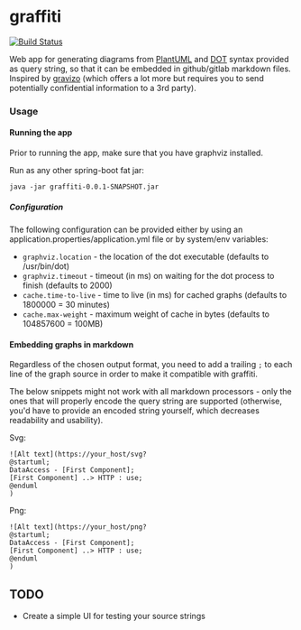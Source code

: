 graffiti
========

[![Build Status](https://travis-ci.org/weeniearms/graffiti.svg?branch=master)](https://travis-ci.org/weeniearms/graffiti)

Web app for generating diagrams from [PlantUML](http://plantuml.sourceforge.net) and [DOT](https://en.wikipedia.org/wiki/DOT_(graph_description_language)) syntax provided as query string, so that it can be embedded in github/gitlab markdown files. Inspired by [gravizo](http://gravizo.com/) (which offers a lot more but requires you to send potentially confidential information to a 3rd party).

### Usage

#### Running the app

Prior to running the app, make sure that you have graphviz installed.

Run as any other spring-boot fat jar:
```
java -jar graffiti-0.0.1-SNAPSHOT.jar
```

##### Configuration

The following configuration can be provided either by using an application.properties/application.yml file or by system/env variables:
- `graphviz.location` - the location of the dot executable (defaults to /usr/bin/dot)
- `graphviz.timeout` - timeout (in ms) on waiting for the dot process to finish (defaults to 2000)
- `cache.time-to-live` - time to live (in ms) for cached graphs (defaults to 1800000 = 30 minutes)
- `cache.max-weight` - maximum weight of cache in bytes (defaults to 104857600 = 100MB)

#### Embedding graphs in markdown

Regardless of the chosen output format, you need to add a trailing `;` to each line of the graph source in order to make it compatible with graffiti.

The below snippets might not work with all markdown processors - only the ones that will properly encode the query string are supported (otherwise, you'd have to provide an encoded string yourself, which decreases readability and usability).

Svg:
```
![Alt text](https://your_host/svg?
@startuml;
DataAccess - [First Component];
[First Component] ..> HTTP : use;
@enduml
)
```

Png:
```
![Alt text](https://your_host/png?
@startuml;
DataAccess - [First Component];
[First Component] ..> HTTP : use;
@enduml
)
```

## TODO

- Create a simple UI for testing your source strings